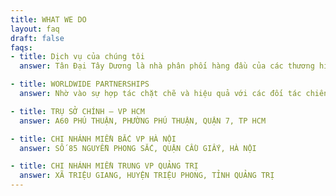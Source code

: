 ```yaml
---
title: WHAT WE DO
layout: faq
draft: false
faqs:
- title: Dịch vụ của chúng tôi
  answer: Tân Đại Tây Dương là nhà phân phối hàng đầu của các thương hiệu nổi tiếng như WIll-BURT, HIAB, LIUGONG, LOVOL. Ngoài ra chúng tôi còn cung cấp dịch vụ thiết bị điện và PCCC.

- title: WORLDWIDE PARTNERSHIPS
  answer: Nhờ vào sự hợp tác chặt chẽ và hiệu quả với các đối tác chiến lược tại các thị trường quan trọng như Bắc Mỹ, Châu Âu, Châu Á và Trung Đông, chúng tôi có khả năng cung cấp các giải pháp và dịch vụ tiên tiến, đáp ứng nhu cầu đa dạng của khách hàng toàn cầu.

- title: TRỤ SỞ CHÍNH – VP HCM
  answer: A60 PHÚ THUẬN, PHƯỜNG PHÚ THUẬN, QUẬN 7, TP HCM

- title: CHI NHÁNH MIỀN BẮC VP HÀ NỘI
  answer: SỐ 85 NGUYỄN PHONG SẮC, QUẬN CẦU GIẤY, HÀ NỘI

- title: CHI NHÁNH MIỀN TRUNG VP QUẢNG TRỊ
  answer: XÃ TRIỆU GIANG, HUYỆN TRIỆU PHONG, TỈNH QUẢNG TRỊ
---
```


